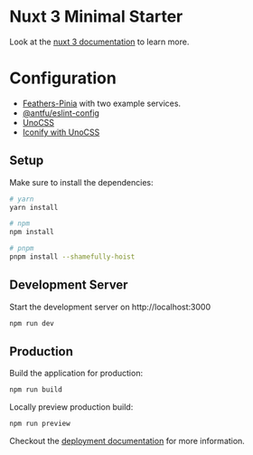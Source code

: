 # Nuxt 3 Minimal Starter

Look at the [nuxt 3 documentation](https://v3.nuxtjs.org) to learn more.

# Configuration

- [Feathers-Pinia](https://v1.feathers-pinia.pages.dev) with two example services.
- [@antfu/eslint-config](https://github.com/antfu/eslint-config)
- [UnoCSS](https://github.com/unocss/unocss)
- [Iconify with UnoCSS](https://github.com/unocss/unocss/tree/main/packages/preset-icons/)

## Setup

Make sure to install the dependencies:

```bash
# yarn
yarn install

# npm
npm install

# pnpm
pnpm install --shamefully-hoist
```

## Development Server

Start the development server on http://localhost:3000

```bash
npm run dev
```

## Production

Build the application for production:

```bash
npm run build
```

Locally preview production build:

```bash
npm run preview
```

Checkout the [deployment documentation](https://v3.nuxtjs.org/guide/deploy/presets) for more information.

